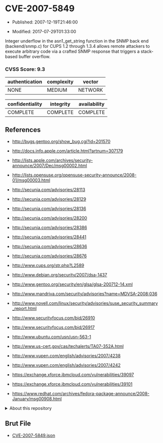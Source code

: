 # CVE-2007-5849

- Published: 2007-12-19T21:46:00

- Modified: 2017-07-29T01:33:00

Integer underflow in the asn1_get_string function in the SNMP back end (backend/snmp.c) for CUPS 1.2 through 1.3.4 allows remote attackers to execute arbitrary code via a crafted SNMP response that triggers a stack-based buffer overflow.

### CVSS Score: **9.3**

| authentication | complexity | vector |
| --- | --- | --- |
| NONE | MEDIUM | NETWORK |

| confidentiality | integrity | availability |
| --- | --- | --- |
| COMPLETE | COMPLETE | COMPLETE |

## References

* http://bugs.gentoo.org/show_bug.cgi?id=201570

* http://docs.info.apple.com/article.html?artnum=307179

* http://lists.apple.com/archives/security-announce/2007/Dec/msg00002.html

* http://lists.opensuse.org/opensuse-security-announce/2008-01/msg00003.html

* http://secunia.com/advisories/28113

* http://secunia.com/advisories/28129

* http://secunia.com/advisories/28136

* http://secunia.com/advisories/28200

* http://secunia.com/advisories/28386

* http://secunia.com/advisories/28441

* http://secunia.com/advisories/28636

* http://secunia.com/advisories/28676

* http://www.cups.org/str.php?L2589

* http://www.debian.org/security/2007/dsa-1437

* http://www.gentoo.org/security/en/glsa/glsa-200712-14.xml

* http://www.mandriva.com/security/advisories?name=MDVSA-2008:036

* http://www.novell.com/linux/security/advisories/suse_security_summary_report.html

* http://www.securityfocus.com/bid/26910

* http://www.securityfocus.com/bid/26917

* http://www.ubuntu.com/usn/usn-563-1

* http://www.us-cert.gov/cas/techalerts/TA07-352A.html

* http://www.vupen.com/english/advisories/2007/4238

* http://www.vupen.com/english/advisories/2007/4242

* https://exchange.xforce.ibmcloud.com/vulnerabilities/39097

* https://exchange.xforce.ibmcloud.com/vulnerabilities/39101

* https://www.redhat.com/archives/fedora-package-announce/2008-January/msg00908.html

<details>
<summary>About this repository</summary> 

  This repository is part of the project [Live Hack CVE](https://github.com/Live-Hack-CVE). Main website can be found [www.live-hack.org](https://www.live-hack.org) 
  
  Made by [Sn0wAlice](https://github.com/Sn0wAlice) for the people that care about security and need to have a feed of the latest CVEs. Hope you enjoy it, don't forget to star the repo and follow me on [Twitter](https://twitter.com/Sn0wAlice) and [Github](https://github.com/Sn0wAlice). And that is my [personnal website](https://www.alice-snow.me/)

  - [Home Page](https://github.com/Live-Hack-CVE)
  - [Framework](https://github.com/Live-Hack-CVE/cve-framework)
  - [CVE database](https://github.com/Live-Hack-CVE/full_database)
  - [Changelog](https://github.com/Live-Hack-CVE/Changelog)
</details>

## Brut File

* [CVE-2007-5849.json](https://raw.githubusercontent.com/Live-Hack-CVE/full_database/main/cves/2007/CVE-2007-5849.json)

